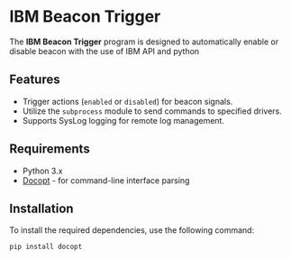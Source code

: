 # IBM Beacon Trigger
The **IBM Beacon Trigger** program is designed to automatically enable or disable beacon with the use of IBM API and python

## Features
- Trigger actions (`enabled` or `disabled`) for beacon signals.
- Utilize the `subprocess` module to send commands to specified drivers.
- Supports SysLog logging for remote log management.
  
## Requirements
- Python 3.x
- [Docopt](https://github.com/docopt/docopt) - for command-line interface parsing

## Installation

To install the required dependencies, use the following command:

```bash
pip install docopt
